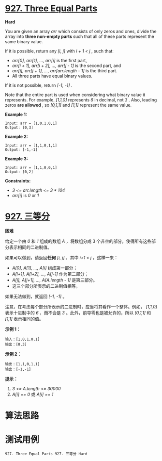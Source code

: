 # [927. Three Equal Parts][enTitle]

**Hard**

You are given an array  *arr*  which consists of only zeros and ones, divide the array into **three non-empty parts**  such that all of these parts represent the same binary value.

If it is possible, return any  *[i, j]*  with  *i + 1 < j* , such that:

-  *arr[0], arr[1], ..., arr[i]*  is the first part, 
-  *arr[i + 1], arr[i + 2], ..., arr[j - 1]*  is the second part, and 
-  *arr[j], arr[j + 1], ..., arr[arr.length - 1]*  is the third part. 
- All three parts have equal binary values.

If it is not possible, return  *[-1, -1]* .

Note that the entire part is used when considering what binary value it represents. For example,  *[1,1,0]*  represents  *6*  in decimal, not  *3* . Also, leading zeros **are allowed** , so  *[0,1,1]*  and  *[1,1]*  represent the same value.



**Example 1:** 

```
Input: arr = [1,0,1,0,1]
Output: [0,3]

```

**Example 2:** 

```
Input: arr = [1,1,0,1,1]
Output: [-1,-1]

```

**Example 3:** 

```
Input: arr = [1,1,0,0,1]
Output: [0,2]

```



**Constraints:** 

-  *3 <= arr.length <= 3 * 104*  
-  *arr[i]*  is  *0*  or  *1* 


# [927. 三等分][cnTitle]

**困难**

给定一个由  *0*  和  *1*  组成的数组  *A* ，将数组分成 3 个非空的部分，使得所有这些部分表示相同的二进制值。

如果可以做到，请返回**任何**   *[i, j]* ，其中  *i+1 < j* ，这样一来：

-  *A[0], A[1], ..., A[i]*  组成第一部分； 
-  *A[i+1], A[i+2], ..., A[j-1]*  作为第二部分； 
-  *A[j], A[j+1], ..., A[A.length - 1]*  是第三部分。 
- 这三个部分所表示的二进制值相等。

如果无法做到，就返回  *[-1, -1]* 。

注意，在考虑每个部分所表示的二进制时，应当将其看作一个整体。例如， *[1,1,0]*  表示十进制中的  *6* ，而不会是  *3* 。此外，前导零也是被允许的，所以  *[0,1,1]*  和  *[1,1]*  表示相同的值。



**示例 1：** 

```
输入：[1,0,1,0,1]
输出：[0,3]

```

**示例 2：** 

```
输出：[1,1,0,1,1]
输出：[-1,-1]
```



**提示：** 

1.  *3 <= A.length <= 30000*  
2.  *A[i] == 0*  或  *A[i] == 1* 






# 算法思路

# 测试用例
```
927. Three Equal Parts 927. 三等分 Hard
```

[enTitle]: https://leetcode.com/problems/three-equal-parts/
[cnTitle]: https://leetcode-cn.com/problems/three-equal-parts/
